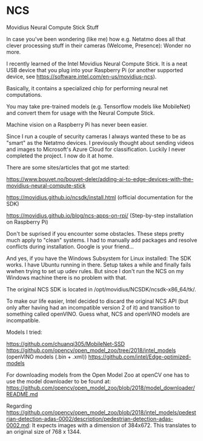 # NCS
Movidius Neural Compute Stick Stuff

In case you've been wondering (like me) how e.g. Netatmo does all that clever processing stuff in their cameras (Welcome, Presence): Wonder no more.

I recently learned of the Intel Movidius Neural Compute Stick. It is a neat USB device that you plug into your Raspberry Pi (or another supported device, see https://software.intel.com/en-us/movidius-ncs). 

Basically, it contains a specialized chip for performing neural net computations.

You may take pre-trained models (e.g. Tensorflow models like MobileNet) and convert them for usage with the Neural Compute Stick.

Machine vision on a Raspberry Pi has never been easier.

Since I run a couple of security cameras I always wanted these to be as "smart" as the Netatmo devices. I previously thought about sending videos and images to Microsoft's Azure Cloud for classification. Luckily I never completed the project. I now do it at home.

There are some sites/articles that got me started:

https://www.bouvet.no/bouvet-deler/adding-ai-to-edge-devices-with-the-movidius-neural-compute-stick

https://movidius.github.io/ncsdk/install.html (official documentation for the SDK)

https://movidius.github.io/blog/ncs-apps-on-rpi/ (Step-by-step installation on Raspberry Pi)

Don't be suprised if you encounter some obstacles. These steps pretty much apply to "clean" systems. I had to manually add packages and resolve conflicts during installation. Google is your friend...

And yes, if you have the Windows Subsystem for Linux installed: The SDK works. I have Ubuntu running in there. Setup takes a while and finally fails wwhen trying to set up udev rules. But since I don't run the NCS on my Windows machine there is no problem with that.

The original NCS SDK is located in /opt/movidius/NCSDK/ncsdk-x86_64/tk/.

To make our life easier, Intel decided to discard the original NCS API (but only after having had an incompatible version 2 of it) and transition to something called openVINO. Guess what, NCS and openVINO models are incompatible.

Models I tried:

https://github.com/chuanqi305/MobileNet-SSD
https://github.com/opencv/open_model_zoo/tree/2018/intel_models (openVINO models (.bin + .xml))
https://github.com/intel/Edge-optimized-models

For downloading models from the Open Model Zoo at openCV one has to use the model downloader to be found at:
https://github.com/opencv/open_model_zoo/blob/2018/model_downloader/README.md



Regarding https://github.com/opencv/open_model_zoo/blob/2018/intel_models/pedestrian-detection-adas-0002/description/pedestrian-detection-adas-0002.md:
It expects images with a dimension of 384x672. This translates to an original size of 768 x 1344.
